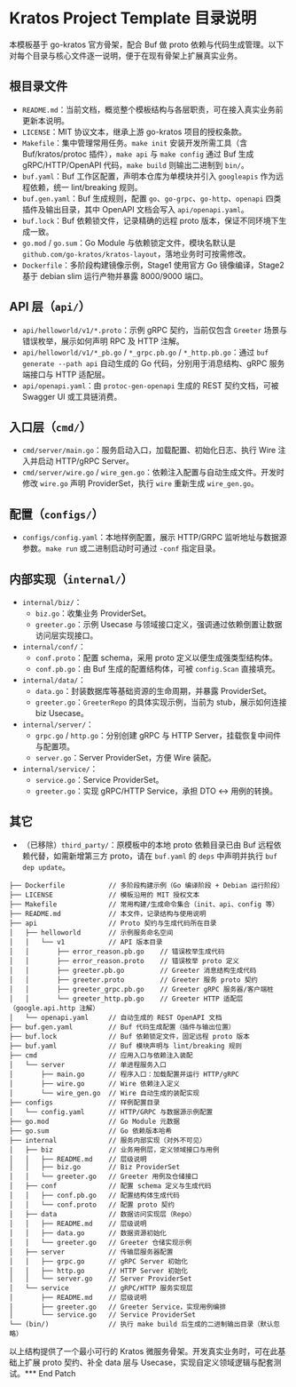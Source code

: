 # Kratos Project Template 目录说明

本模板基于 go-kratos 官方骨架，配合 Buf 做 proto 依赖与代码生成管理。以下对每个目录与核心文件逐一说明，便于在现有骨架上扩展真实业务。

## 根目录文件

- `README.md`：当前文档，概览整个模板结构与各层职责，可在接入真实业务前更新本说明。
- `LICENSE`：MIT 协议文本，继承上游 go-kratos 项目的授权条款。
- `Makefile`：集中管理常用任务。`make init` 安装开发所需工具（含 Buf/kratos/protoc 插件），`make api` 与 `make config` 通过 Buf 生成 gRPC/HTTP/OpenAPI 代码，`make build` 则输出二进制到 `bin/`。
- `buf.yaml`：Buf 工作区配置，声明本仓库为单模块并引入 `googleapis` 作为远程依赖，统一 lint/breaking 规则。
- `buf.gen.yaml`：Buf 生成规则，配置 `go`、`go-grpc`、`go-http`、`openapi` 四类插件及输出目录，其中 OpenAPI 文档会写入 `api/openapi.yaml`。
- `buf.lock`：Buf 依赖锁文件，记录精确的远程 proto 版本，保证不同环境下生成一致。
- `go.mod` / `go.sum`：Go Module 与依赖锁定文件，模块名默认是 `github.com/go-kratos/kratos-layout`，落地业务时可按需修改。
- `Dockerfile`：多阶段构建镜像示例，Stage1 使用官方 Go 镜像编译，Stage2 基于 debian slim 运行产物并暴露 8000/9000 端口。

## API 层（`api/`）

- `api/helloworld/v1/*.proto`：示例 gRPC 契约，当前仅包含 `Greeter` 场景与错误枚举，展示如何声明 RPC 及 HTTP 注解。
- `api/helloworld/v1/*_pb.go` / `*_grpc.pb.go` / `*_http.pb.go`：通过 `buf generate --path api` 自动生成的 Go 代码，分别用于消息结构、gRPC 服务端接口与 HTTP 适配层。
- `api/openapi.yaml`：由 `protoc-gen-openapi` 生成的 REST 契约文档，可被 Swagger UI 或工具链消费。

## 入口层（`cmd/`）

- `cmd/server/main.go`：服务启动入口，加载配置、初始化日志、执行 Wire 注入并启动 HTTP/gRPC Server。
- `cmd/server/wire.go` / `wire_gen.go`：依赖注入配置与自动生成文件。开发时修改 `wire.go` 声明 ProviderSet，执行 `wire` 重新生成 `wire_gen.go`。

## 配置（`configs/`）

- `configs/config.yaml`：本地样例配置，展示 HTTP/GRPC 监听地址与数据源参数。`make run` 或二进制启动时可通过 `-conf` 指定目录。

## 内部实现（`internal/`）

- `internal/biz/`：
  - `biz.go`：收集业务 ProviderSet。
  - `greeter.go`：示例 Usecase 与领域接口定义，强调通过依赖倒置让数据访问层实现接口。
- `internal/conf/`：
  - `conf.proto`：配置 schema，采用 proto 定义以便生成强类型结构体。
  - `conf.pb.go`：由 Buf 生成的配置结构体，可被 `config.Scan` 直接填充。
- `internal/data/`：
  - `data.go`：封装数据库等基础资源的生命周期，并暴露 ProviderSet。
  - `greeter.go`：`GreeterRepo` 的具体实现示例，当前为 stub，展示如何连接 biz Usecase。
- `internal/server/`：
  - `grpc.go` / `http.go`：分别创建 gRPC 与 HTTP Server，挂载恢复中间件与配置项。
  - `server.go`：Server ProviderSet，方便 Wire 装配。
- `internal/service/`：
  - `service.go`：Service ProviderSet。
  - `greeter.go`：实现 gRPC/HTTP Service，承担 DTO ↔ 用例的转换。

## 其它

- （已移除）`third_party/`：原模板中的本地 proto 依赖目录已由 Buf 远程依赖代替，如需新增第三方 proto，请在 `buf.yaml` 的 `deps` 中声明并执行 `buf dep update`。

```text
├── Dockerfile           // 多阶段构建示例（Go 编译阶段 + Debian 运行阶段）
├── LICENSE              // 模板沿用的 MIT 授权文本
├── Makefile             // 常用构建/生成命令集合（init、api、config 等）
├── README.md            // 本文件，记录结构与使用说明
├── api                  // Proto 契约与生成代码所在目录
│   ├── helloworld       // 示例服务命名空间
│   │   └── v1           // API 版本目录
│   │       ├── error_reason.pb.go    // 错误枚举生成代码
│   │       ├── error_reason.proto    // 错误枚举 proto 定义
│   │       ├── greeter.pb.go         // Greeter 消息结构生成代码
│   │       ├── greeter.proto         // Greeter 服务 proto 契约
│   │       ├── greeter_grpc.pb.go    // Greeter gRPC 服务器/客户端桩
│   │       └── greeter_http.pb.go    // Greeter HTTP 适配层（google.api.http 注解）
│   └── openapi.yaml     // 自动生成的 REST OpenAPI 文档
├── buf.gen.yaml         // Buf 代码生成配置（插件与输出位置）
├── buf.lock             // Buf 依赖锁定文件，固定远程 proto 版本
├── buf.yaml             // Buf 模块声明与 lint/breaking 规则
├── cmd                  // 应用入口与依赖注入装配
│   └── server           // 单进程服务入口
│       ├── main.go      // 程序入口：加载配置并运行 HTTP/gRPC
│       ├── wire.go      // Wire 依赖注入定义
│       └── wire_gen.go  // Wire 自动生成的装配实现
├── configs              // 样例配置目录
│   └── config.yaml      // HTTP/GRPC 与数据源示例配置
├── go.mod               // Go Module 元数据
├── go.sum               // Go 依赖版本哈希
├── internal             // 服务内部实现（对外不可见）
│   ├── biz              // 业务用例层，定义领域接口与用例
│   │   ├── README.md    // 层级说明
│   │   ├── biz.go       // Biz ProviderSet
│   │   └── greeter.go   // Greeter 用例及仓储接口
│   ├── conf             // 配置 schema 定义与生成代码
│   │   ├── conf.pb.go   // 配置结构体生成代码
│   │   └── conf.proto   // 配置 proto 契约
│   ├── data             // 数据访问实现层（Repo）
│   │   ├── README.md    // 层级说明
│   │   ├── data.go      // 数据资源初始化
│   │   └── greeter.go   // Greeter 仓储实现示例
│   ├── server           // 传输层服务器配置
│   │   ├── grpc.go      // gRPC Server 初始化
│   │   ├── http.go      // HTTP Server 初始化
│   │   └── server.go    // Server ProviderSet
│   └── service          // gRPC/HTTP 服务实现层
│       ├── README.md    // 层级说明
│       ├── greeter.go   // Greeter Service，实现用例编排
│       └── service.go   // Service ProviderSet
└── (bin/)               // 执行 make build 后生成的二进制输出目录（默认忽略）
```

以上结构提供了一个最小可行的 Kratos 微服务骨架。开发真实业务时，可在此基础上扩展 proto 契约、补全 data 层与 Usecase，实现自定义领域逻辑与配套测试。*** End Patch​

